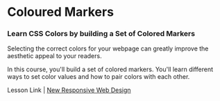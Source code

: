 # Coloured Markers

### Learn CSS Colors by building a Set of Colored Markers

Selecting the correct colors for your webpage can greatly improve the aesthetic appeal to your readers.

In this course, you'll build a set of colored markers. You'll learn different ways to set color values and how to pair colors with each other.

Lesson Link | [New Responsive Web Design](https://www.freecodecamp.org/learn/2022/responsive-web-design/)
